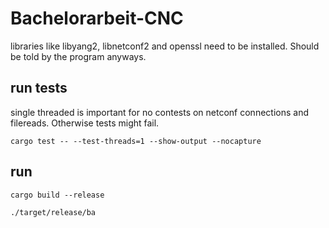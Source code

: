 # Bachelorarbeit-CNC

libraries like libyang2, libnetconf2 and openssl need to be installed. Should be told by the program anyways.


## run tests
single threaded is important for no contests on netconf connections and filereads.
Otherwise tests might fail.
```console
cargo test -- --test-threads=1 --show-output --nocapture
```

## run
```console
cargo build --release
```

```console
./target/release/ba
```
